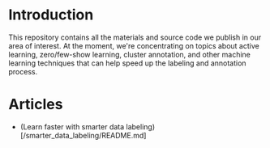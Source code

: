 # Introduction

This repository contains all the materials and source code we publish in our area of interest. At the moment, we're concentrating on topics about active learning, zero/few-show learning, cluster annotation, and other machine learning techniques that can help speed up the labeling and annotation process.

# Articles

- (Learn faster with smarter data labeling)[/smarter_data_labeling/README.md]
